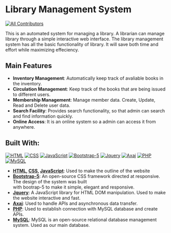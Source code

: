 # Library Management System
[![All Contributors](https://img.shields.io/badge/Contributors-11-green)](#contributors)

This is an automated system for managing a library. A librarian can manage library through a simple interactive web interface. The library management system has all the basic functionality of library. It will save both time and effort while maximizing effeciency.

## Main Features

- **Inventory Management**: Automatically keep track of avaliable books in the inventory. 
- **Circulation Management**: Keep track of the books that are being issued to different users.
- **Membership Management**: Manage member data. Create, Update, Read and Delete user data.
- **Search Facility**: Provides search functionality, so that admin can search and find information quickly.
- **Online Access**: It is an online system so a admin can access it from anywhere.

## Built With:

[![HTML](https://img.shields.io/badge/-HTML-green)](https://getbootstrap.com) [![CSS](https://img.shields.io/badge/-CSS-orange)](https://en.wikipedia.org/wiki/CSS) [![JavaScript](https://img.shields.io/badge/-JavaScript-blue)](https://en.wikipedia.org/wiki/JavaScript) [![Bootstrap-5](https://img.shields.io/badge/-Bootstrap--5-orange)](https://getbootstrap.com/) [![Jquery](https://img.shields.io/badge/-Jquery-yellowgreen)](https://jquery.com/) [![Axaj](https://img.shields.io/badge/-Axaj-blue)]() [![PHP](https://img.shields.io/badge/-PHP-brightgreen)](https://www.php.net) [![MySQL](https://img.shields.io/badge/-MySQL-yellow)](https://www.mysql.com/)

- **[HTML](https://redirect.is/d5hg1bo), [CSS](https://en.wikipedia.org/wiki/CSS), [JavaScript](https://en.wikipedia.org/wiki/JavaScript)**: Used to make the outline of the website
- **[Bootstrap-5](https://getbootstrap.com/)**: An open-source CSS framework directed at responsive. The design of the system was built <br>with bootrap-5  to make it simple, elegant and responsive.
- **[Jquery](https://jquery.com/)**: A JavaScript library for HTML DOM manipulation. Used to make the website interactive and fast.
- **[Axaj](https://redirect.is/4596mjt)**: Used to handle APIs and asynchronous  data transfer.
- **[PHP](https://www.php.net/)**: Used to establish connection with MySQL database and create APIs.
- **[MySQL](https://www.mysql.com/)**: MySQL is an open-source relational database management system. Used as our main database.





